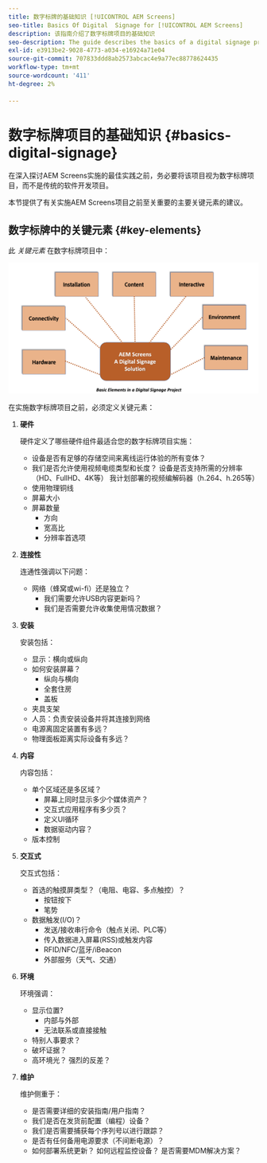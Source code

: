 ```yaml
---
title: 数字标牌的基础知识 [!UICONTROL AEM Screens]
seo-title: Basics Of Digital  Signage for [!UICONTROL AEM Screens]
description: 该指南介绍了数字标牌项目的基础知识
seo-description: The guide describes the basics of a digital signage project
exl-id: e3913be2-9028-4773-a034-e16924a71e04
source-git-commit: 707833ddd8ab2573abcac4e9a77ec88778624435
workflow-type: tm+mt
source-wordcount: '411'
ht-degree: 2%

---
```


# 数字标牌项目的基础知识 {#basics-digital-signage}

在深入探讨AEM Screens实施的最佳实践之前，务必要将该项目视为数字标牌项目，而不是传统的软件开发项目。

本节提供了有关实施AEM Screens项目之前至关重要的主要关键元素的建议。

## 数字标牌中的关键元素 {#key-elements}

此 *关键元素* 在数字标牌项目中：

![](/help/assets/Elements-Revised.png)

在实施数字标牌项目之前，必须定义关键元素：

1. **硬件**

   硬件定义了哪些硬件组件最适合您的数字标牌项目实施：
   * 设备是否有足够的存储空间来离线运行体验的所有变体？
   * 我们是否允许使用视频电缆类型和长度？ 设备是否支持所需的分辨率（HD、FullHD、4K等） 我计划部署的视频编解码器（h.264、h.265等）
   * 使用物理铜线
   * 屏幕大小
   * 屏幕数量
      * 方向
      * 宽高比
      * 分辨率首选项

1. **连接性**

   连通性强调以下问题：
   * 网络（蜂窝或wi-fi）还是独立？
      * 我们需要允许USB内容更新吗？
      * 我们是否需要允许收集使用情况数据？

1. **安装**

   安装包括：
   * 显示：横向或纵向
   * 如何安装屏幕？
      * 纵向与横向
      * 全套住房
      * 盖板
   * 夹具支架
   * 人员：负责安装设备并将其连接到网络
   * 电源离固定装置有多远？
   * 物理面板距离实际设备有多远？

1. **内容**

   内容包括：
   * 单个区域还是多区域？
      * 屏幕上同时显示多少个媒体资产？
      * 交互式应用程序有多少页？
      * 定义UI循环
      * 数据驱动内容？
   * 版本控制

1. **交互式**

   交互式包括：
   * 首选的触摸屏类型？（电阻、电容、多点触控）？
      * 按钮按下
      * 笔势
   * 数据触发(I/O)？
      * 发送/接收串行命令（触点关闭、PLC等）
      * 传入数据进入屏幕(RSS)或触发内容
      * RFID/NFC/蓝牙/iBeacon
      * 外部服务（天气、交通）

1. **环境**

   环境强调：
   * 显示位置?
      * 内部与外部
      * 无法联系或直接接触
   * 特别人事要求？
   * 破坏证据？
   * 高环境光？ 强烈的反差？

1. **维护**

   维护侧重于：

   * 是否需要详细的安装指南/用户指南？
   * 我们是否在发货前配置（编程）设备？
   * 我们是否需要捕获每个序列号以进行跟踪？
   * 是否有任何备用电源要求（不间断电源）？
   * 如何部署系统更新？ 如何远程监控设备？ 是否需要MDM解决方案？
